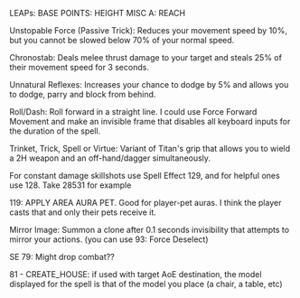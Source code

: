 LEAPs:
BASE POINTS: HEIGHT
MISC A: REACH

Unstopable Force (Passive Trick): Reduces your movement speed by 10%, but you cannot be slowed below 70% of your normal speed.

Chronostab: Deals melee thrust damage to your target and steals 25% of their movement speed for 3 seconds.

Unnatural Reflexes: Increases your chance to dodge by 5% and allows you to dodge, parry and block from behind.

Roll/Dash: Roll forward in a straight line. 
	I could use Force Forward Movement and make an invisible frame that disables all keyboard inputs for the duration of the spell.

Trinket, Trick, Spell or Virtue: Variant of Titan's grip that allows you to wield a 2H weapon and an off-hand/dagger simultaneously.

For constant damage skillshots use Spell Effect 129, and for helpful ones use 128. Take 28531 for example

119: APPLY AREA AURA PET. Good for player-pet auras. I think the player casts that and only their pets receive it.

Mirror Image: Summon a clone after 0.1 seconds invisibility that attempts to mirror your actions. (you can use 93: Force Deselect)

SE 79: Might drop combat??

81 - CREATE_HOUSE: if used with target AoE destination, the model displayed for the spell is that of the model you place (a chair, a table, etc)